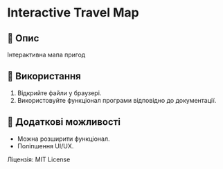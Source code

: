 # Interactive Travel Map

## 📌 Опис
Інтерактивна мапа пригод

## 🚀 Використання
1. Відкрийте файли у браузері.
2. Використовуйте функціонал програми відповідно до документації.

## 🔧 Додаткові можливості
- Можна розширити функціонал.
- Поліпшення UI/UX.

Ліцензія: MIT License
